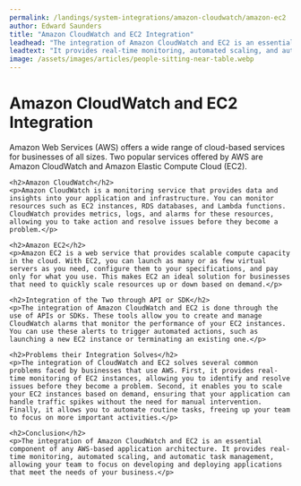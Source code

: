 ```yaml
---
permalink: /landings/system-integrations/amazon-cloudwatch/amazon-ec2
author: Edward Saunders
title: "Amazon CloudWatch and EC2 Integration"
leadhead: "The integration of Amazon CloudWatch and EC2 is an essential component of any AWS-based application architecture"
leadtext: "It provides real-time monitoring, automated scaling, and automatic task management, allowing your team to focus on developing and deploying applications that meet the needs of your business."
image: /assets/images/articles/people-sitting-near-table.webp
---
```

<div class="arttext">	<h1>Amazon CloudWatch and EC2 Integration</h1>
	<p>Amazon Web Services (AWS) offers a wide range of cloud-based services for businesses of all sizes. Two popular services offered by AWS are Amazon CloudWatch and Amazon Elastic Compute Cloud (EC2).</p>

	<h2>Amazon CloudWatch</h2>
	<p>Amazon CloudWatch is a monitoring service that provides data and insights into your application and infrastructure. You can monitor resources such as EC2 instances, RDS databases, and Lambda functions. CloudWatch provides metrics, logs, and alarms for these resources, allowing you to take action and resolve issues before they become a problem.</p>

	<h2>Amazon EC2</h2>
	<p>Amazon EC2 is a web service that provides scalable compute capacity in the cloud. With EC2, you can launch as many or as few virtual servers as you need, configure them to your specifications, and pay only for what you use. This makes EC2 an ideal solution for businesses that need to quickly scale resources up or down based on demand.</p>

	<h2>Integration of the Two through API or SDK</h2>
	<p>The integration of Amazon CloudWatch and EC2 is done through the use of APIs or SDKs. These tools allow you to create and manage CloudWatch alarms that monitor the performance of your EC2 instances. You can use these alerts to trigger automated actions, such as launching a new EC2 instance or terminating an existing one.</p>

	<h2>Problems their Integration Solves</h2>
	<p>The integration of CloudWatch and EC2 solves several common problems faced by businesses that use AWS. First, it provides real-time monitoring of EC2 instances, allowing you to identify and resolve issues before they become a problem. Second, it enables you to scale your EC2 instances based on demand, ensuring that your application can handle traffic spikes without the need for manual intervention. Finally, it allows you to automate routine tasks, freeing up your team to focus on more important activities.</p>

	<h2>Conclusion</h2>
	<p>The integration of Amazon CloudWatch and EC2 is an essential component of any AWS-based application architecture. It provides real-time monitoring, automated scaling, and automatic task management, allowing your team to focus on developing and deploying applications that meet the needs of your business.</p>
</div>
